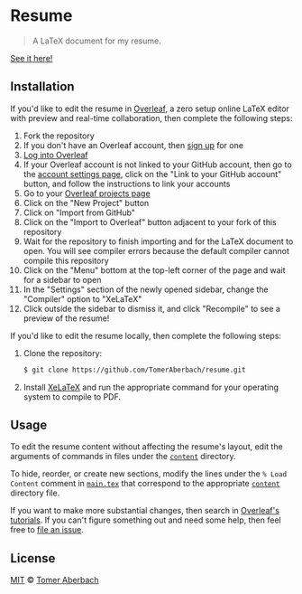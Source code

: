 # Resume

> A LaTeX document for my resume.

[See it here!](https://github.com/TomerAberbach/resume/blob/master/resume.pdf)

## Installation

If you'd like to edit the resume in [Overleaf](https://overleaf.com), a zero setup online LaTeX editor with preview and real-time collaboration, then complete the following steps:

1. Fork the repository
2. If you don't have an Overleaf account, then [sign up](https://www.overleaf.com/register) for one
3. [Log into Overleaf](https://www.overleaf.com/login)
4. If your Overleaf account is not linked to your GitHub account, then go to the [account settings page](https://www.overleaf.com/user/settings), click on the "Link to your GitHub account" button, and follow the instructions to link your accounts
5. Go to your [Overleaf projects page](https://www.overleaf.com/project)
6. Click on the "New Project" button
7. Click on "Import from GitHub"
8. Click on the "Import to Overleaf" button adjacent to your fork of this repository
9. Wait for the repository to finish importing and for the LaTeX document to open. You will see compiler errors because the default compiler cannot compile this repository
10. Click on the "Menu" bottom at the top-left corner of the page and wait for a sidebar to open
11. In the "Settings" section of the newly opened sidebar, change the "Compiler" option to "XeLaTeX"
12. Click outside the sidebar to dismiss it, and click "Recompile" to see a preview of the resume!

If you'd like to edit the resume locally, then complete the following steps:
1. Clone the repository:

   ```sh
   $ git clone https://github.com/TomerAberbach/resume.git
   ```
2. Install [XeLaTeX](http://xetex.sourceforge.net) and run the appropriate command for your operating system to compile to PDF.

## Usage

To edit the resume content without affecting the resume's layout, edit the arguments of commands in files under the [`content`](https://github.com/TomerAberbach/resume/tree/master/content) directory.

To hide, reorder, or create new sections, modify the lines under the `% Load Content` comment in [`main.tex`](https://github.com/TomerAberbach/resume/blob/master/main.tex) that correspond to the appropriate [`content`](https://github.com/TomerAberbach/resume/tree/master/content) directory file.

If you want to make more substantial changes, then search in [Overleaf's tutorials](https://www.overleaf.com/learn/latex/Tutorials). If you can't figure something out and need some help, then feel free to [file an issue](https://github.com/TomerAberbach/resume/issues/new/choose).

## License

[MIT](https://github.com/TomerAberbach/resume/blob/master/license) © [Tomer Aberbach](https://github.com/TomerAberbach)
